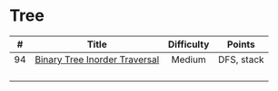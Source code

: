 # Tree
| # | Title | Difficulty |Points|
| :-----:| :----: | :----: |:----:| 
|94|[Binary Tree Inorder Traversal](https://github.com/yuxuanm/Leetcode-Java/tree/master/Leetcode/src/tree)| Medium |DFS, stack|
||[]()|  ||
||[]()|  ||
||[]()|  ||
||[]()|  ||
